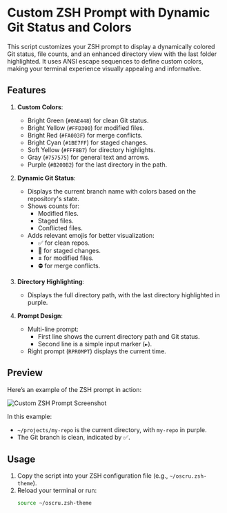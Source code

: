 # Custom ZSH Prompt with Dynamic Git Status and Colors

This script customizes your ZSH prompt to display a dynamically colored Git status, file counts, and an enhanced directory view with the last folder highlighted. It uses ANSI escape sequences to define custom colors, making your terminal experience visually appealing and informative.

## Features

1. **Custom Colors**:
   - Bright Green (`#0AE448`) for clean Git status.
   - Bright Yellow (`#FFD300`) for modified files.
   - Bright Red (`#FA003F`) for merge conflicts.
   - Bright Cyan (`#1BE7FF`) for staged changes.
   - Soft Yellow (`#FFF8B7`) for directory highlights.
   - Gray (`#757575`) for general text and arrows.
   - Purple (`#B200B2`) for the last directory in the path.

2. **Dynamic Git Status**:
   - Displays the current branch name with colors based on the repository's state.
   - Shows counts for:
     - Modified files.
     - Staged files.
     - Conflicted files.
   - Adds relevant emojis for better visualization:
     - ✅ for clean repos.
     - 🚀 for staged changes.
     - ± for modified files.
     - ⛔ for merge conflicts.

3. **Directory Highlighting**:
   - Displays the full directory path, with the last directory highlighted in purple.

4. **Prompt Design**:
   - Multi-line prompt:
     - First line shows the current directory path and Git status.
     - Second line is a simple input marker (`►`).
   - Right prompt (`RPROMPT`) displays the current time.

## Preview

Here’s an example of the ZSH prompt in action:

![Custom ZSH Prompt Screenshot](https://i.ibb.co/518CzKd/Screenshot-2025-01-12-at-3-03-09-p-m.png)

In this example:
- `~/projects/my-repo` is the current directory, with `my-repo` in purple.
- The Git branch is clean, indicated by ✅.

## Usage

1. Copy the script into your ZSH configuration file (e.g., `~/oscru.zsh-theme`).
2. Reload your terminal or run:
   ```bash
   source ~/oscru.zsh-theme
